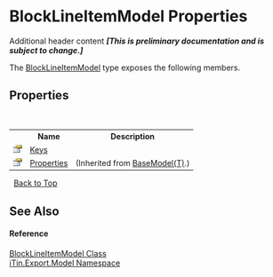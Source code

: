 # BlockLineItemModel Properties
Additional header content _**\[This is preliminary documentation and is subject to change.\]**_

The <a href="1350d6bc-592c-dda0-2266-b68a7c5c6887">BlockLineItemModel</a> type exposes the following members.


## Properties
&nbsp;<table><tr><th></th><th>Name</th><th>Description</th></tr><tr><td>![Public property](media/pubproperty.gif "Public property")</td><td><a href="9df90e78-2df4-433b-4be3-6bf02d2253dc">Keys</a></td><td /></tr><tr><td>![Public property](media/pubproperty.gif "Public property")</td><td><a href="7e88785e-5670-4515-defa-d3f60ae16111">Properties</a></td><td> (Inherited from <a href="6632f561-4175-f1f2-939c-ac8b10159529">BaseModel(T)</a>.)</td></tr></table>&nbsp;
<a href="#blocklineitemmodel-properties">Back to Top</a>

## See Also


#### Reference
<a href="1350d6bc-592c-dda0-2266-b68a7c5c6887">BlockLineItemModel Class</a><br /><a href="ef57ffcc-e95e-b212-5a46-9aa6f5a3511f">iTin.Export.Model Namespace</a><br />